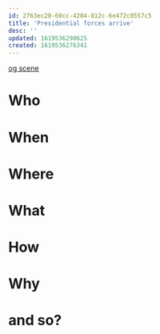 ```yaml
---
id: 2763ec20-60cc-4204-812c-6e472c0557c5
title: 'Presidential forces arrive'
desc: ''
updated: 1619536290625
created: 1619536276341
---
```

[og scene](https://github.com/9ae/ace/blob/master/chapters/05.md#presidental-forces-arrive)

# Who

# When

# Where

# What

# How

# Why

# and so?
